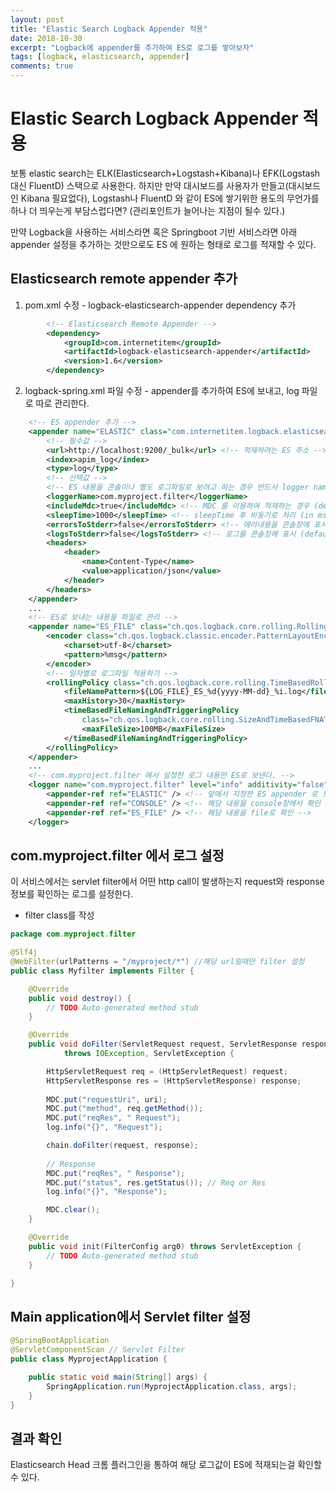 ```yaml
---
layout: post
title: "Elastic Search Logback Appender 적용"
date: 2018-10-30
excerpt: "Logback에 appender를 추가하여 ES로 로그를 쌓아보자"
tags: [logback, elasticsearch, appender]
comments: true
---
```

# Elastic Search Logback Appender 적용
보통 elastic search는 ELK(Elasticsearch+Logstash+Kibana)나 EFK(Logstash 대신 FluentD) 스택으로 사용한다.
하지만 만약 대시보드를 사용자가 만들고(대시보드인 Kibana 필요없다), Logstash나 FluentD 와 같이 ES에 쌓기위한 용도의 무언가를 하나 더 띄우는게 부담스럽다면?
(관리포인트가 늘어나는 지점이 될수 있다.)

만약 Logback을 사용하는 서비스라면 혹은 Springboot 기반 서비스라면 아래 appender 설정을 추가하는 것만으로도 ES 에 원하는 형태로 로그를 적재할 수 있다.

## Elasticsearch remote appender 추가
1. pom.xml 수정 - logback-elasticsearch-appender dependency 추가
```xml
		<!-- Elasticsearch Remote Appender -->
		<dependency>
			<groupId>com.internetitem</groupId>
			<artifactId>logback-elasticsearch-appender</artifactId>
			<version>1.6</version>
		</dependency>	
```
2. logback-spring.xml 파일 수정 - appender를 추가하여 ES에 보내고, log 파일로 따로 관리한다.
```xml
    <!-- ES appender 추가 -->
	<appender name="ELASTIC" class="com.internetitem.logback.elasticsearch.ElasticsearchAppender">
		<!-- 필수값 -->
        <url>http://localhost:9200/_bulk</url> <!-- 적재하려는 ES 주소 -->
		<index>apim_log</index>
        <type>log</type>        
        <!-- 선택값 -->
        <!-- ES 내용을 콘솔이나 별도 로그파일로 보려고 하는 경우 반드시 logger name 지정해야 ES 적재 내용이 보임 -->
		<loggerName>com.myproject.filter</loggerName>
		<includeMdc>true</includeMdc> <!-- MDC 를 이용하여 적재하는 경우 (default false) -->
		<sleepTime>1000</sleepTime> <!-- sleepTime 후 비동기로 처리 (in ms, default 250) -->
		<errorsToStderr>false</errorsToStderr> <!-- 에러내용을 콘솔창에 표시 (default false) -->
		<logsToStderr>false</logsToStderr> <!-- 로그를 콘솔창에 표시 (default false) -->		
		<headers>
			<header>
				<name>Content-Type</name>
				<value>application/json</value>
			</header>
		</headers>
	</appender>
    ...
    <!-- ES로 보내는 내용을 파일로 관리 -->
	<appender name="ES_FILE" class="ch.qos.logback.core.rolling.RollingFileAppender">
		<encoder class="ch.qos.logback.classic.encoder.PatternLayoutEncoder">
			<charset>utf-8</charset>
			<pattern>%msg</pattern>
		</encoder>
		<!-- 일자별로 로그파일 적용하기 -->
		<rollingPolicy class="ch.qos.logback.core.rolling.TimeBasedRollingPolicy">
			<fileNamePattern>${LOG_FILE}_ES_%d{yyyy-MM-dd}_%i.log</fileNamePattern>
			<maxHistory>30</maxHistory>
			<timeBasedFileNamingAndTriggeringPolicy 
                class="ch.qos.logback.core.rolling.SizeAndTimeBasedFNATP">
				<maxFileSize>100MB</maxFileSize>
			</timeBasedFileNamingAndTriggeringPolicy>
		</rollingPolicy>		
	</appender>
    ...
    <!-- com.myproject.filter 에서 설정한 로그 내용만 ES로 보낸다. --> 
	<logger name="com.myproject.filter" level="info" additivity="false">			
		<appender-ref ref="ELASTIC" /> <!-- 앞에서 지정한 ES appender 로 보낸다. --> 
		<appender-ref ref="CONSOLE" /> <!-- 해당 내용을 console창에서 확인 -->
		<appender-ref ref="ES_FILE" /> <!-- 해당 내용을 file로 확인 -->
	</logger>	
```

## com.myproject.filter 에서 로그 설정
이 서비스에서는 servlet filter에서 어떤 http call이 발생하는지 request와 response 정보를 확인하는 로그를 설정한다.
- filter class를 작성
```java
package com.myproject.filter

@Slf4j
@WebFilter(urlPatterns = "/myproject/*") //해당 url일때만 filter 설정
public class Myfilter implements Filter {

	@Override
	public void destroy() {
		// TODO Auto-generated method stub
	}

	@Override
	public void doFilter(ServletRequest request, ServletResponse response, FilterChain chain)
			throws IOException, ServletException {

		HttpServletRequest req = (HttpServletRequest) request;
		HttpServletResponse res = (HttpServletResponse) response;
				
		MDC.put("requestUri", uri);
		MDC.put("method", req.getMethod());		
		MDC.put("reqRes", " Request");        
		log.info("{}", "Request");

		chain.doFilter(request, response);
		
		// Response
		MDC.put("reqRes", " Response");
		MDC.put("status", res.getStatus()); // Req or Res
		log.info("{}", "Response");

		MDC.clear();
	}

	@Override
	public void init(FilterConfig arg0) throws ServletException {
		// TODO Auto-generated method stub
	}

}
```

## Main application에서 Servlet filter 설정
```java
@SpringBootApplication
@ServletComponentScan // Servlet Filter
public class MyprojectApplication {

	public static void main(String[] args) {
		SpringApplication.run(MyprojectApplication.class, args);
	}
}
```
## 결과 확인
Elasticsearch Head 크롬 플러그인을 통하여 해당 로그값이 ES에 적재되는걸 확인할 수 있다.
